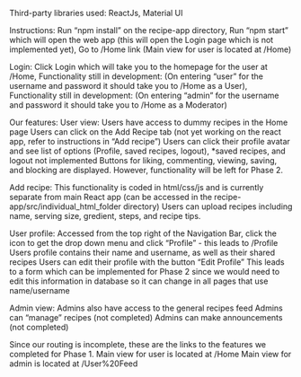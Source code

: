 Third-party libraries used:
ReactJs,
Material UI 

Instructions:
Run “npm install” on the recipe-app directory,
Run “npm start” which will open the web app (this will open the Login page which is not implemented yet),
Go to /Home link (Main view for user is located at /Home)

Login:
Click Login which will take you to the homepage for the user at /Home,
Functionality still in development: (On entering “user” for the username and password it should take you to /Home as a User),
Functionality still in development: (On entering “admin” for the username and password it should take you to /Home as a Moderator)


Our features:
User view:
Users have access to dummy recipes in the Home page
Users can click on the Add Recipe tab (not yet working on the react app, refer to instructions in “Add recipe”)
Users can click their profile avatar and see list of options (Profile, saved recipes, logout), *saved recipes, and logout not implemented
Buttons for liking, commenting, viewing, saving, and blocking are displayed. However, functionality will be left for Phase 2.

Add recipe:
This functionality is coded in html/css/js and is currently separate from main React app (can be accessed in the recipe-app/src/individual_html_folder directory)
Users can upload recipes including name, serving size, gredient, steps, and recipe tips.

User profile:
Accessed from the top right of the Navigation Bar, click the icon to get the drop down menu and click “Profile” - this leads to /Profile
Users profile contains their name and username, as well as their shared recipes
Users can edit their profile with the button “Edit Profile”
This leads to a form which can be implemented for Phase 2 since we would need to edit this information in database so it can change in all pages that use name/username


Admin view:
Admins also have access to the general recipes feed
Admins can “manage” recipes (not completed) 
Admins can make announcements (not completed)


Since our routing is incomplete, these are the links to the features we completed for Phase 1.
Main view for user is located at /Home
Main view for admin is located at /User%20Feed
